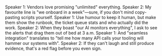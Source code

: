 Speaker 1: Vendors love promising "unlimited" everything.
Speaker 2: My favourite line is "we onboard in a week"—sure, if you don't mind copy-pasting scripts yourself.
Speaker 1: Use humour to keep it human, but make them show the runbook, the ticket queue stats and who actually did the work.
Speaker 2: When they boast "our AI monitors everything", I ask to see the alerts that drag them out of bed at 3 a.m.
Speaker 1: And "seamless integration" translates to "tell me how many API calls your tooling will hammer our systems with".
Speaker 2: If they can't laugh and still produce evidence, that's a red flag before you even sign.
